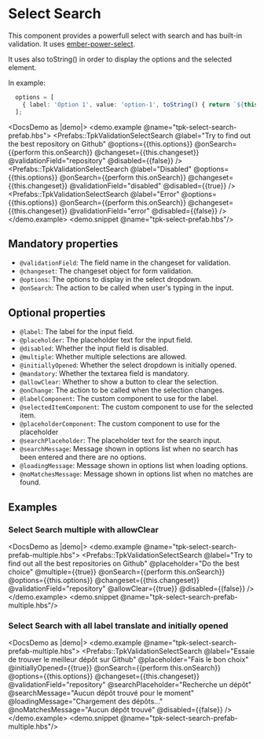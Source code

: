 # Select Search

This component provides a powerfull select with search and has built-in validation. It uses [ember-power-select](https://ember-power-select.com/).

It uses also toString() in order to display the options and the selected element.

In example: 

```ts
  options = [
    { label: 'Option 1', value: 'option-1', toString() { return `${this.label}`; } }
  ];
```

<DocsDemo as |demo|>
  <demo.example @name="tpk-select-search-prefab.hbs">
      <Prefabs::TpkValidationSelectSearch
        @label="Try to find out the best repository on Github"
        @options={{this.options}}
        @onSearch={{perform this.onSearch}}
        @changeset={{this.changeset}} 
        @validationField="repository"
        @disabled={{false}}
      />
      <Prefabs::TpkValidationSelectSearch
        @label="Disabled"
        @options={{this.options}}
        @onSearch={{perform this.onSearch}}
        @changeset={{this.changeset}} 
        @validationField="disabled"
        @disabled={{true}}
      />
      <Prefabs::TpkValidationSelectSearch
        @label="Error"
        @options={{this.options}}
        @onSearch={{perform this.onSearch}}
        @changeset={{this.changeset}} 
        @validationField="error"
        @disabled={{false}}
      />
  </demo.example>
  <demo.snippet @name="tpk-select-prefab.hbs"/>
</DocsDemo>

## Mandatory properties

- `@validationField`: The field name in the changeset for validation.
- `@changeset`: The changeset object for form validation.
- `@options`: The options to display in the select dropdown.
- `@onSearch`: The action to be called when user's typing in the input.

## Optional properties

- `@label`: The label for the input field.
- `@placeholder`: The placeholder text for the input field.
- `@disabled`: Whether the input field is disabled.
- `@multiple`: Whether multiple selections are allowed.
- `@initiallyOpened`: Whether the select dropdown is initially opened.
- `@mandatory`: Whether the textarea field is mandatory.
- `@allowClear`: Whether to show a button to clear the selection.
- `@onChange`: The action to be called when the selection changes. 
- `@labelComponent`: The custom component to use for the label.
- `@selectedItemComponent`: The custom component to use for the selected item.
- `@placeholderComponent`: The custom component to use for the placeholder
- `@searchPlaceholder`: The placeholder text for the search input.
- `@searchMessage`: Message shown in options list when no search has been entered and there are no options.
- `@loadingMessage`: Message shown in options list when loading options.
- `@noMatchesMessage`: Message shown in options list when no matches are found.

## Examples

### Select Search multiple with allowClear

<DocsDemo as |demo|>
  <demo.example @name="tpk-select-search-prefab-multiple.hbs">
      <Prefabs::TpkValidationSelectSearch
        @label="Try to find out all the best repositories on Github"
        @placeholder="Do the best choice"
        @multiple={{true}}
        @onSearch={{perform this.onSearch}}
        @options={{this.options}}
        @changeset={{this.changeset}} 
        @validationField="repository"
        @allowClear={{true}}
        @disabled={{false}}
      />
  </demo.example>
  <demo.snippet @name="tpk-select-search-prefab-multiple.hbs"/>
</DocsDemo>

### Select Search with all label translate and initially opened

<DocsDemo as |demo|>
  <demo.example @name="tpk-select-search-prefab-multiple.hbs">
      <Prefabs::TpkValidationSelectSearch
        @label="Essaie de trouver le meilleur dépôt sur Github"
        @placeholder="Fais le bon choix"
        @initiallyOpened={{true}}
        @onSearch={{perform this.onSearch}}
        @options={{this.options}}
        @changeset={{this.changeset}} 
        @validationField="repository"
        @searchPlaceholder="Recherche un dépôt"
        @searchMessage="Aucun dépôt trouvé pour le moment"
        @loadingMessage="Chargement des dépôts..."
        @noMatchesMessage="Aucun dépôt trouvé"
        @disabled={{false}}
      />
  </demo.example>
  <demo.snippet @name="tpk-select-search-prefab-multiple.hbs"/>
</DocsDemo>
